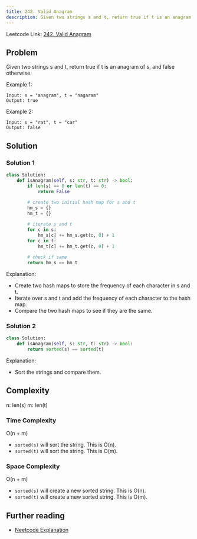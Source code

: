 ```yaml
---
title: 242. Valid Anagram
description: Given two strings s and t, return true if t is an anagram of s, and false otherwise.
---
```


Leetcode Link: [242. Valid Anagram](https://leetcode.com/problems/valid-anagram/)

## Problem

Given two strings s and t, return true if t is an anagram of s, and false otherwise.

Example 1:

```
Input: s = "anagram", t = "nagaram"
Output: true
```

Example 2:

```
Input: s = "rat", t = "car"
Output: false
```

## Solution

### Solution 1
```python
class Solution:
    def isAnagram(self, s: str, t: str) -> bool:
        if len(s) == 0 or len(t) == 0:
            return False
        
        # create two initial hash map for s and t
        hm_s = {}
        hm_t = {}

        # iterate s and t
        for c in s:
            hm_s[c] += hm_s.get(c, 0) + 1
        for c in t:
            hm_t[c] += hm_t.get(c, 0) + 1
        
        # check if same
        return hm_s == hm_t
```
Explanation:
- Create two hash maps to store the frequency of each character in s and t.
- Iterate over s and t and add the frequency of each character to the hash map.
- Compare the two hash maps to see if they are the same.


### Solution 2
```python
class Solution:
    def isAnagram(self, s: str, t: str) -> bool:
        return sorted(s) == sorted(t)
```

Explanation:
- Sort the strings and compare them.

## Complexity

n: len(s)
m: len(t)

### Time Complexity

O(n + m)

- `sorted(s)` will sort the string. This is O(n).
- `sorted(t)` will sort the string. This is O(m).

### Space Complexity

O(n + m)

- `sorted(s)` will create a new sorted string. This is O(n).
- `sorted(t)` will create a new sorted string. This is O(m).

## Further reading

- [Neetcode Explanation](https://neetcode.io/solutions/valid-anagram)
